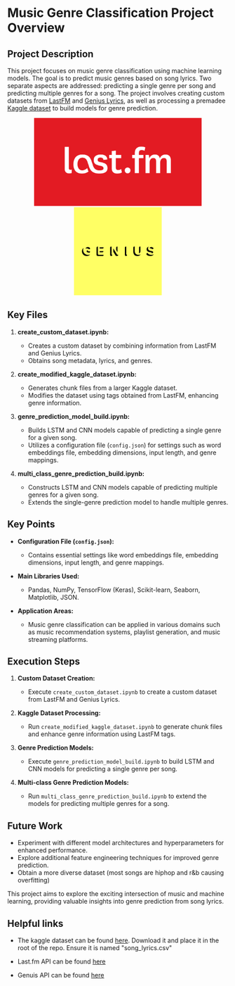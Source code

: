 # Music Genre Classification Project Overview

## Project Description

This project focuses on music genre classification using machine learning models. The goal is to predict music genres based on song lyrics. Two separate aspects are addressed: predicting a single genre per song and predicting multiple genres for a song. The project involves creating custom datasets from [LastFM](https://www.last.fm/home) and [Genius Lyrics](https://genius.com/), as well as processing a premadee [Kaggle dataset](https://www.kaggle.com/code/jvedarutvija/music-genre-classification) to build models for genre prediction.

<p align="center">
  <img src="images/last_fm.png" alt="LastFM" height="200"/> 
  <img src="images/Genuis_Lyrics.png" alt="Genius Lyrics" height="200"/>
</p>

## Key Files

1. **create_custom_dataset.ipynb:**
    - Creates a custom dataset by combining information from LastFM and Genius Lyrics.
    - Obtains song metadata, lyrics, and genres.
  
2. **create_modified_kaggle_dataset.ipynb:**
    - Generates chunk files from a larger Kaggle dataset.
    - Modifies the dataset using tags obtained from LastFM, enhancing genre information.

3. **genre_prediction_model_build.ipynb:**
    - Builds LSTM and CNN models capable of predicting a single genre for a given song.
    - Utilizes a configuration file (`config.json`) for settings such as word embeddings file, embedding dimensions, input length, and genre mappings.
  
4. **multi_class_genre_prediction_build.ipynb:**
    - Constructs LSTM and CNN models capable of predicting multiple genres for a given song.
    - Extends the single-genre prediction model to handle multiple genres.

## Key Points

- **Configuration File (`config.json`):**
    - Contains essential settings like word embeddings file, embedding dimensions, input length, and genre mappings.
    
- **Main Libraries Used:**
    - Pandas, NumPy, TensorFlow (Keras), Scikit-learn, Seaborn, Matplotlib, JSON.
    
- **Application Areas:**
    - Music genre classification can be applied in various domains such as music recommendation systems, playlist generation, and music streaming platforms.

## Execution Steps

1. **Custom Dataset Creation:**
    - Execute `create_custom_dataset.ipynb` to create a custom dataset from LastFM and Genius Lyrics.
  
2. **Kaggle Dataset Processing:**
    - Run `create_modified_kaggle_dataset.ipynb` to generate chunk files and enhance genre information using LastFM tags.
  
3. **Genre Prediction Models:**
    - Execute `genre_prediction_model_build.ipynb` to build LSTM and CNN models for predicting a single genre per song.
  
4. **Multi-class Genre Prediction Models:**
    - Run `multi_class_genre_prediction_build.ipynb` to extend the models for predicting multiple genres for a song.

## Future Work

- Experiment with different model architectures and hyperparameters for enhanced performance.
- Explore additional feature engineering techniques for improved genre prediction.
- Obtain a more diverse dataset (most songs are hiphop and r&b causing overfitting)

This project aims to explore the exciting intersection of music and machine learning, providing valuable insights into genre prediction from song lyrics.

## Helpful links

- The kaggle dataset can be found [here](https://www.kaggle.com/code/jvedarutvija/music-genre-classification). Download it and place it in the root of the repo. Ensure it is named "song_lyrics.csv"

- Last.fm API can be found [here](https://www.last.fm/api)

- Genuis API can be found [here](https://docs.genius.com/)

